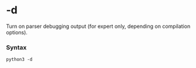 # -d

Turn on parser debugging output (for expert only, depending on compilation options).

### Syntax

```shell
python3 -d
```